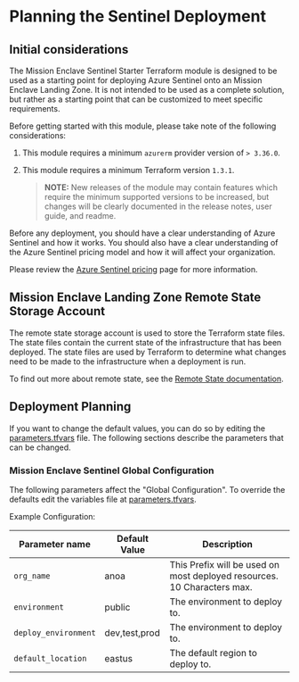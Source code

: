 # Planning the Sentinel Deployment

## Initial considerations

The Mission Enclave Sentinel Starter Terraform module is designed to be used as a starting point for deploying Azure Sentinel onto an Mission Enclave Landing Zone. It is not intended to be used as a complete solution, but rather as a starting point that can be customized to meet specific requirements.

Before getting started with this module, please take note of the following considerations:

1. This module requires a minimum `azurerm` provider version of `> 3.36.0`.

1. This module requires a minimum Terraform version `1.3.1`.

    > **NOTE:** New releases of the module may contain features which require the minimum supported versions to be increased, but changes will be clearly documented in the release notes, user guide, and readme.

Before any deployment, you should have a clear understanding of Azure Sentinel and how it works. You should also have a clear understanding of the Azure Sentinel pricing model and how it will affect your organization.

Please review the [Azure Sentinel pricing](https://azure.microsoft.com/pricing/details/azure-sentinel/) page for more information.

## Mission Enclave Landing Zone Remote State Storage Account

The remote state storage account is used to store the Terraform state files. The state files contain the current state of the infrastructure that has been deployed. The state files are used by Terraform to determine what changes need to be made to the infrastructure when a deployment is run.

To find out more about remote state, see the [Remote State documentation](../remote-state-storage.md).

## Deployment Planning

If you want to change the default values, you can do so by editing the [parameters.tfvars](https://github.com/azurenoops/ref-scca-enclave-sentinel-starter/tree/main/infrastructure/policy/tfvars/parameters.tfvars) file. The following sections describe the parameters that can be changed.

### Mission Enclave Sentinel Global Configuration

The following parameters affect the "Global Configuration". To override the defaults edit the variables file at [parameters.tfvars](https://github.com/azurenoops/ref-scca-enclave-sentinel-starter/tree/main/infrastructure/policy/tfvars/parameters.tfvars).

Example Configuration:

Parameter name | Default Value | Description
-------------- | ------------- | -----------
`org_name`           | anoa          | This Prefix will be used on most deployed resources.  10 Characters max.
`environment`        | public        | The environment to deploy to.
`deploy_environment` | dev,test,prod | The environment to deploy to.
`default_location`   | eastus        | The default region to deploy to.
